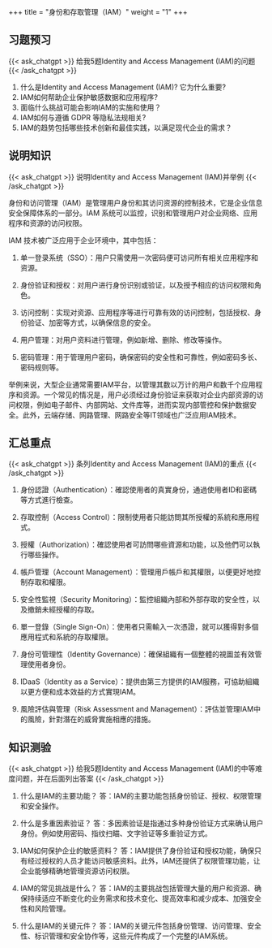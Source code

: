 +++
title = "身份和存取管理（IAM）"
weight = "1"
+++
## 习题预习
{{< ask_chatgpt >}}
给我5题Identity and Access Management (IAM)的问题
{{< /ask_chatgpt >}}



1. 什么是Identity and Access Management (IAM)? 它为什么重要?
2. IAM如何帮助企业保护敏感数据和应用程序?
3. 面临什么挑战可能会影响IAM的实施和使用？
4. IAM如何与遵循 GDPR 等隐私法规相关? 
5. IAM的趋势包括哪些技术创新和最佳实践，以满足现代企业的需求？   

## 说明知识
{{< ask_chatgpt >}}
说明Identity and Access Management (IAM)并举例
{{< /ask_chatgpt >}}



身份和访问管理（IAM）是管理用户身份和其访问资源的控制技术，它是企业信息安全保障体系的一部分。IAM 系统可以监控，识别和管理用户对企业网络、应用程序和资源的访问权限。

IAM 技术被广泛应用于企业环境中，其中包括：

1. 单一登录系统（SSO）：用户只需使用一次密码便可访问所有相关应用程序和资源。

2. 身份验证和授权：对用户进行身份识别或验证，以及授予相应的访问权限和角色。

3. 访问控制：实现对资源、应用程序等进行可靠有效的访问控制，包括授权、身份验证、加密等方式，以确保信息的安全。

4. 用户管理：对用户资料进行管理，例如新增、删除、修改等操作。

5. 密码管理：用于管理用户密码，确保密码的安全性和可靠性，例如密码多长、密码规则等。

举例来说，大型企业通常需要IAM平台，以管理其数以万计的用户和数千个应用程序和资源。一个常见的情况是，用户必须经过身份验证来获取对企业内部资源的访问权限，例如电子邮件、内部网站、文件库等，进而实现内部管控和保护数据安全。此外，云端存储、网路管理、网路安全等IT领域也广泛应用IAM技术。   

## 汇总重点
{{< ask_chatgpt >}}
条列Identity and Access Management (IAM)的重点
{{< /ask_chatgpt >}}



1. 身份認證（Authentication）：確認使用者的真實身份，通過使用者ID和密碼等方式進行檢查。

2. 存取控制（Access Control）：限制使用者只能訪問其所授權的系統和應用程式。

3. 授權（Authorization）：確認使用者可訪問哪些資源和功能，以及他們可以執行哪些操作。

4. 帳戶管理（Account Management）：管理用戶帳戶和其權限，以便更好地控制存取和權限。

5. 安全性監視（Security Monitoring）：監控組織內部和外部存取的安全性，以及撤銷未經授權的存取。

6. 單一登錄（Single Sign-On）：使用者只需輸入一次憑證，就可以獲得對多個應用程式和系統的存取權限。

7. 身份可管理性（Identity Governance）：確保組織有一個整體的視圖並有效管理使用者身份。

8. IDaaS（Identity as a Service）：提供由第三方提供的IAM服務，可協助組織以更方便和成本效益的方式實現IAM。

9. 風險評估與管理（Risk Assessment and Management）：評估並管理IAM中的風險，針對潛在的威脅實施相應的措施。   

## 知识测验
{{< ask_chatgpt >}}
给我5题Identity and Access Management (IAM)的中等难度问题，并在后面列出答案
{{< /ask_chatgpt >}}



1. 什么是IAM的主要功能？ 
答：IAM的主要功能包括身份验证、授权、权限管理和安全操作。 

2. 什么是多重因素验证？ 
答：多因素验证是指通过多种身份验证方式来确认用户身份。例如使用密码、指纹扫瞄、文字验证等多重验证方式。 

3. IAM如何保护企业的敏感资料？ 
答：IAM提供了身份验证和授权功能，确保只有经过授权的人员才能访问敏感资料。此外，IAM还提供了权限管理功能，让企业能够精确地管理资源访问权限。 

4. IAM的常见挑战是什么？ 
答：IAM的主要挑战包括管理大量的用户和资源、确保持续适应不断变化的业务需求和技术变化、提高效率和减少成本、加强安全性和风险管理。 

5. 什么是IAM的关键元件？ 
答：IAM的关键元件包括身份管理、访问管理、安全性、标识管理和安全协作等，这些元件构成了一个完整的IAM系统。   

